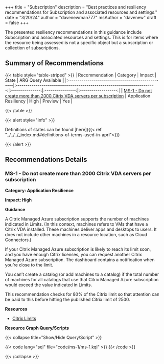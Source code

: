 +++
title = "Subscription"
description = "Best practices and resiliency recommendations for Subscription and associated resources and settings."
date = "3/20/24"
author = "davenewman777"
msAuthor = "davenew"
draft = false
+++

The presented resiliency recommendations in this guidance include Subscription and associated resources and settings. This is for items where the resource being assessed is not a specific object but a subscription or collection of subscriptions.

## Summary of Recommendations

{{< table style="table-striped" >}}
| Recommendation                                    |                                Category                                 |     Impact      |      State       | ARG Query Available |
|:--------------------------------------------------|:-----------------------------------------------------------------------:|:---------------:|:----------------:|:-------------------:|
| [MS-1 - Do not create more than 2000 Citrix VDA servers per subscription](#ms-1---do-not-create-more-than-2000-citrix-vda-servers-per-subscription) | Application Resiliency | High | Preview |         Yes         |

{{< /table >}}

{{< alert style="info" >}}

Definitions of states can be found [here]({{< ref "../../../_index.md#definitions-of-terms-used-in-aprl">}})

{{< /alert >}}

## Recommendations Details

### MS-1 - Do not create more than 2000 Citrix VDA servers per subscription

**Category: Application Resilience**

**Impact: High**

**Guidance**

A Citrix Managed Azure subscription supports the number of machines indicated in Limits. (In this context, machines refers to VMs that have a Citrix VDA installed. These machines deliver apps and desktops to users. It does not include other machines in a resource location, such as Cloud Connectors.)

If your Citrix Managed Azure subscription is likely to reach its limit soon, and you have enough Citrix licenses, you can request another Citrix Managed Azure subscription. The dashboard contains a notification when you’re close to the limit.

You can’t create a catalog (or add machines to a catalog) if the total number of machines for all catalogs that use that Citrix Managed Azure subscription would exceed the value indicated in Limits.

This recommendation checks for 80% of the Citrix limit so that attention can be paid to this before hitting the published Citrix limit of 2500.

**Resources**

- [Citrix Limits](https://docs.citrix.com/en-us/citrix-daas-azure/limits)

**Resource Graph Query/Scripts**

{{< collapse title="Show/Hide Query/Script" >}}

{{< code lang="sql" file="code/ms-1/ms-1.kql" >}} {{< /code >}}

{{< /collapse >}}

<br><br>
